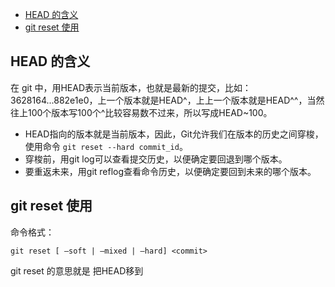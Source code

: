 
  - [HEAD 的含义](#head)      
  - [git reset 使用](#reset)     
  

## <a id="head">HEAD 的含义</a>
在 git 中，用HEAD表示当前版本，也就是最新的提交，比如：3628164...882e1e0，上一个版本就是HEAD^，上上一个版本就是HEAD^^，当然往上100个版本写100个^比较容易数不过来，所以写成HEAD~100。

 * HEAD指向的版本就是当前版本，因此，Git允许我们在版本的历史之间穿梭，使用命令 `git reset --hard commit_id`。
 * 穿梭前，用git log可以查看提交历史，以便确定要回退到哪个版本。
 * 要重返未来，用git reflog查看命令历史，以便确定要回到未来的哪个版本。

## <a id="reset">git reset 使用</a>
命令格式：

    git reset [ –soft | –mixed | –hard] <commit>
git reset <commit> 的意思就是 把HEAD移到<commit>



